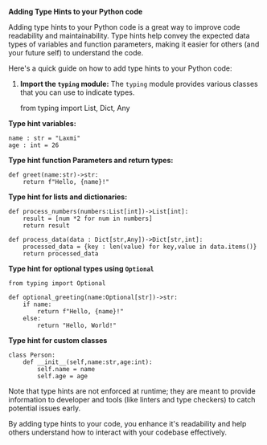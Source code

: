 **Adding Type Hints to your Python code**

Adding type hints to your Python code is a great way to improve code readability and maintainability.
Type hints help convey the expected data types of variables and function parameters, making it easier for others (and your future self) to understand the code.

Here's a quick guide on how to add type hints to your Python code:

1. **Import the `typing` module:** The `typing` module provides various classes that you can use to indicate types.


    from typing import List, Dict, Any

**Type hint variables:**

    name : str = "Laxmi"
    age : int = 26

**Type hint function Parameters and return types:**

    def greet(name:str)->str:
        return f"Hello, {name}!"

**Type hint for lists and dictionaries:**
    
    def process_numbers(numbers:List[int])->List[int]:
        result = [num *2 for num in numbers]
        return result

    def process_data(data : Dict[str,Any])->Dict[str,int]:
        processed_data = {key : len(value) for key,value in data.items()}
        return processed_data

**Type hint for optional types using `Optional`**
    

    from typing import Optional
    
    def optional_greeting(name:Optional[str])->str:
        if name:
            return f"Hello, {name}!"
        else:
            return "Hello, World!"



**Type hint for custom classes**

    class Person:
        def __init__(self,name:str,age:int):
            self.name = name
            self.age = age

Note that type hints are not enforced at runtime; they are meant to provide information to developer and tools (like linters and type checkers) to catch potential issues early.

By adding type hints to your code, you enhance it's readability and help others understand how to interact with your codebase effectively.
